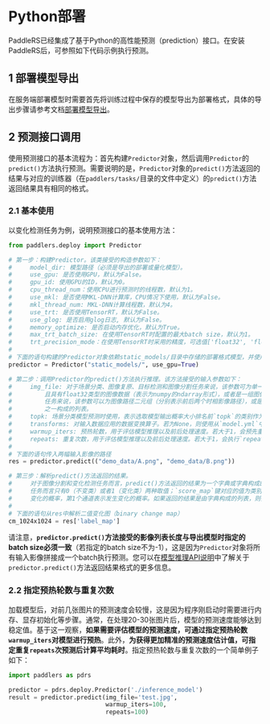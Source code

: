 # Python部署

PaddleRS已经集成了基于Python的高性能预测（prediction）接口。在安装PaddleRS后，可参照如下代码示例执行预测。

## 1 部署模型导出

在服务端部署模型时需要首先将训练过程中保存的模型导出为部署格式，具体的导出步骤请参考文档[部署模型导出](export/README.md)。

## 2 预测接口调用

使用预测接口的基本流程为：首先构建`Predictor`对象，然后调用`Predictor`的`predict()`方法执行预测。需要说明的是，`Predictor`对象的`predict()`方法返回的结果与对应的训练器（在`paddlers/tasks/`目录的文件中定义）的`predict()`方法返回结果具有相同的格式。

### 2.1 基本使用

以变化检测任务为例，说明预测接口的基本使用方法：

```python
from paddlers.deploy import Predictor

# 第一步：构建Predictor。该类接受的构造参数如下：
#     model_dir: 模型路径（必须是导出的部署或量化模型）。
#     use_gpu: 是否使用GPU，默认为False。
#     gpu_id: 使用GPU的ID，默认为0。
#     cpu_thread_num：使用CPU进行预测时的线程数，默认为1。
#     use_mkl: 是否使用MKL-DNN计算库，CPU情况下使用，默认为False。
#     mkl_thread_num: MKL-DNN计算线程数，默认为4。
#     use_trt: 是否使用TensorRT，默认为False。
#     use_glog: 是否启用glog日志, 默认为False。
#     memory_optimize: 是否启动内存优化，默认为True。
#     max_trt_batch_size: 在使用TensorRT时配置的最大batch size，默认为1。
#     trt_precision_mode：在使用TensorRT时采用的精度，可选值['float32', 'float16']。默认为'float32'。
#
# 下面的语句构建的Predictor对象依赖static_models/目录中存储的部署格式模型，并使用GPU进行推理。
predictor = Predictor("static_models/", use_gpu=True)

# 第二步：调用Predictor的predict()方法执行推理。该方法接受的输入参数如下：
#     img_file: 对于场景分类、图像复原、目标检测和图像分割任务来说，该参数可为单一图像路径，或是解码后的、排列格式为（H, W, C）
#         且具有float32类型的图像数据（表示为numpy的ndarray形式），或者是一组图像路径或np.ndarray对象构成的列表；对于变化检测
#         任务来说，该参数可以为图像路径二元组（分别表示前后两个时相影像路径），或是两幅图像组成的二元组，或者是上述两种二元组
#         之一构成的列表。
#     topk: 场景分类模型预测时使用，表示选取模型输出概率大小排名前`topk`的类别作为最终结果。默认值为1。
#     transforms: 对输入数据应用的数据变换算子。若为None，则使用从`model.yml`中读取的算子。默认值为None。
#     warmup_iters: 预热轮数，用于评估模型推理以及前后处理速度。若大于1，会预先重复执行`warmup_iters`次推理，而后才开始正式的预测及其速度评估。默认值为0。
#     repeats: 重复次数，用于评估模型推理以及前后处理速度。若大于1，会执行`repeats`次预测并取时间平均值。默认值为1。
#
# 下面的语句传入两幅输入影像的路径
res = predictor.predict(("demo_data/A.png", "demo_data/B.png"))

# 第三步：解析predict()方法返回的结果。
#     对于图像分割和变化检测任务而言，predict()方法返回的结果为一个字典或字典构成的列表。字典中的`label_map`键对应的值为类别标签图，对于二值变化检测
#     任务而言只有0（不变类）或者1（变化类）两种取值；`score_map`键对应的值为类别概率图，对于二值变化检测任务来说一般包含两个通道，第0个通道表示不发生
#     变化的概率，第1个通道表示发生变化的概率。如果返回的结果是由字典构成的列表，则列表中的第n项与输入的img_file中的第n项对应。
#
# 下面的语句从res中解析二值变化图（binary change map）
cm_1024x1024 = res['label_map']
```

请注意，**`predictor.predict()`方法接受的影像列表长度与导出模型时指定的batch size必须一致**（若指定的batch size不为-1），这是因为`Predictor`对象将所有输入影像拼接成一个batch执行预测。您可以在[模型推理API说明](https://github.com/PaddlePaddle/PaddleRS/blob/develop/docs/apis/infer_cn.md)中了解关于`predictor.predict()`方法返回结果格式的更多信息。

### 2.2 指定预热轮数与重复次数

加载模型后，对前几张图片的预测速度会较慢，这是因为程序刚启动时需要进行内存、显存初始化等步骤。通常，在处理20-30张图片后，模型的预测速度能够达到稳定值。基于这一观察，**如果需要评估模型的预测速度，可通过指定预热轮数`warmup_iters`对模型进行预热**。此外，**为获得更加精准的预测速度估计值，可指定重复`repeats`次预测后计算平均耗时**。指定预热轮数与重复次数的一个简单例子如下：

```python
import paddlers as pdrs

predictor = pdrs.deploy.Predictor('./inference_model')
result = predictor.predict(img_file='test.jpg',
                           warmup_iters=100,
                           repeats=100)
```
